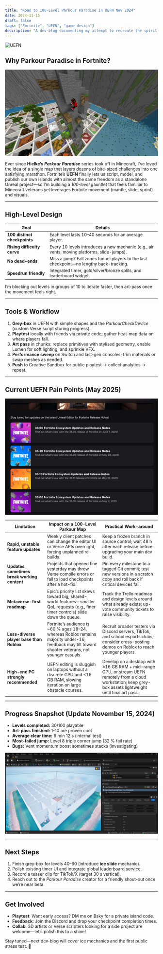 ```yaml
---
title: "Road to 100-Level Parkour Paradise in UEFN Nov 2024"
date: 2024-11-15
draft: false
tags: ["Fortnite", "UEFN", "game design"]
description: "A dev-blog documenting my attempt to recreate the spirit of Minecraft’s Parkour Paradise inside Fortnite using Unreal Editor for Fortnite (UEFN)."
---
```


![UEFN](image-frot.png)

## Why Parkour Paradise in Fortnite?

![Parkour Paradise](ParkourParadise.png)

Ever since **Hielke’s *Parkour Paradise*** series took off in Minecraft, I’ve loved the idea of a single map that layers dozens of bite-sized challenges into one satisfying marathon. Fortnite’s **UEFN** finally lets us script, model, and publish our own islands with almost the same freedom as a standalone Unreal project—so I’m building a *100-level* gauntlet that feels familiar to Minecraft veterans yet leverages Fortnite movement (mantle, slide, sprint) and visuals.

---

## High-Level Design

| Goal | Details |
|------|---------|
| **100 distinct checkpoints** | Each level lasts 10–40 seconds for an average player. |
| **Rising difficulty curve** | Every 10 levels introduces a new mechanic (e.g., air vents, moving platforms, slide-jumps). |
| **No dead-ends** | Miss a jump? Fall zones funnel players to the last checkpoint—no lengthy back-tracking. |
| **Speedrun friendly** | Integrated timer, gold/silver/bronze splits, and leaderboard widget. |

I’m blocking out levels in groups of 10 to iterate faster, then art-pass once the movement feels right.

---

## Tools & Workflow

1. **Grey-box** in UEFN with simple shapes and the *ParkourCheckDevice* (custom Verse script storing progress).  
2. **Playtest** locally with friends via private code; gather heat-map data on where players fall.  
3. **Art pass** in chunks: replace primitives with stylised geometry, enable Lumen for soft lighting, and sprinkle VFX.  
4. **Performance sweep** on Switch and last-gen consoles; trim materials or swap meshes as needed.  
5. **Push** to Creative Sandbox for public playtest → collect analytics → repeat.

---

## Current UEFN Pain Points (May 2025)

![pain](uefn-update.png)

| Limitation | Impact on a 100-Level Parkour Map | Practical Work-around |
|------------|-----------------------------------|-----------------------|
| **Rapid, unstable feature updates** | Weekly client patches can change the editor UI or Verse APIs overnight, forcing unplanned re-builds. | Keep a frozen branch in source control; wait 48 h after each release before upgrading your main dev build. |
| **Updates sometimes break working content** | Projects that opened fine yesterday may throw Verse compile errors or fail to load checkpoints after a hot-fix. | Pin every milestone to a tagged Git commit; test new versions in a scratch copy and roll back if critical devices fail. |
| **Metaverse-first roadmap** | Epic’s priority list skews toward big, shared-world features—smaller QoL requests (e.g., finer timer controls) slide down the queue. | Track the Trello roadmap and design levels around what already exists; up-vote community tickets to raise visibility. |
| **Less-diverse player base than Roblox** | Fortnite’s audience is ~60 % ages 18–24, whereas Roblox remains majority under-16; feedback may tilt toward shooter veterans, not younger casuals. | Recruit broader testers via Discord servers, TikTok, and school esports clubs; consider cross-posting demos on Roblox to reach younger players. |
| **High-end PC strongly recommended** | UEFN editing is sluggish on laptops without a discrete GPU and <16 GB RAM, slowing iteration on large obstacle courses. | Develop on a desktop with ≥16 GB RAM + mid-range GPU, or stream UEFN remotely from a cloud workstation; keep grey-box assets lightweight until final art pass. |

---

## Progress Snapshot (Update November 15, 2024)

- **Levels completed:** 30/100 playable  
- **Art-pass finished:** 1-10 are proven cool  
- **Average clear time:** 6 min 12 s (internal test)  
- **Most-failed jump:** Level 8 triple corner jump (32 % fail rate)  
- **Bugs:** Vent momentum boost sometimes stacks (investigating)

![Grey-box canyon theme](image-prog.png)

---

## Next Steps

1. Finish grey-box for levels 40–60 (introduce **ice slide** mechanic).  
2. Polish existing timer UI and integrate global leaderboard service.  
3. Record a teaser clip for TikTok/X (target 30 s vertical).  
4. Reach out to the *Parkour Paradise* creator for a friendly shout-out once we’re near beta.

---

## Get Involved

- **Playtest**: Want early access? DM me on Bsky for a private island code.  
- **Feedback**: Join the Discord and drop your checkpoint completion times.  
- **Collab**: 3D artists or Verse scripters looking for a side project are welcome—let’s polish this to a shine!

Stay tuned—next dev-blog will cover ice mechanics and the first public stress test. 🚀
